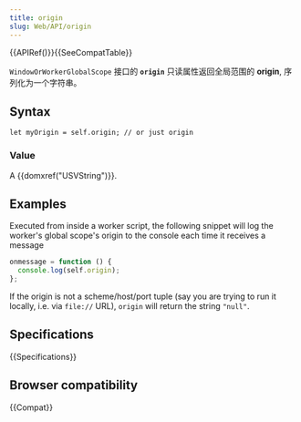 ```yaml
---
title: origin
slug: Web/API/origin
---
```


{{APIRef()}}{{SeeCompatTable}}

`WindowOrWorkerGlobalScope` 接口的 **`origin`** 只读属性返回全局范围的 **origin**, 序列化为一个字符串。

## Syntax

```plain
let myOrigin = self.origin; // or just origin
```

### Value

A {{domxref("USVString")}}.

## Examples

Executed from inside a worker script, the following snippet will log the worker's global scope's origin to the console each time it receives a message

```js
onmessage = function () {
  console.log(self.origin);
};
```

If the origin is not a scheme/host/port tuple (say you are trying to run it locally, i.e. via `file://` URL), `origin` will return the string `"null"`.

## Specifications

{{Specifications}}

## Browser compatibility

{{Compat}}
